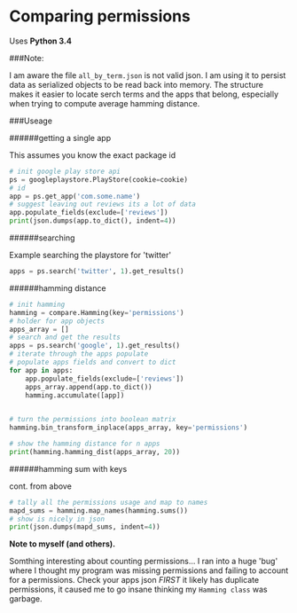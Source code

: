 # Comparing permissions #

Uses **Python 3.4**

###Note:

I am aware the file `all_by_term.json` is not valid json. I am using it to
persist data as serialized objects to be read back into memory. The structure makes it
easier to locate serch terms and the apps that belong, especially when
trying to compute average hamming distance.

###Useage

######getting a single app

This assumes you know the exact package id
```python
# init google play store api
ps = googleplaystore.PlayStore(cookie=cookie)
# id
app = ps.get_app('com.some.name')
# suggest leaving out reviews its a lot of data
app.populate_fields(exclude=['reviews'])
print(json.dumps(app.to_dict(), indent=4))
```

######searching

Example searching the playstore for 'twitter'
```python
apps = ps.search('twitter', 1).get_results()
```

######hamming distance

```python
# init hamming 
hamming = compare.Hamming(key='permissions')
# holder for app objects
apps_array = []
# search and get the results
apps = ps.search('google', 1).get_results()
# iterate through the apps populate
# populate apps fields and convert to dict
for app in apps:
    app.populate_fields(exclude=['reviews'])
    apps_array.append(app.to_dict())
    hamming.accumulate([app])

    
# turn the permissions into boolean matrix 
hamming.bin_transform_inplace(apps_array, key='permissions')

# show the hamming distance for n apps
print(hamming.hamming_dist(apps_array, 20))
```

######hamming sum with keys

cont. from above

```python
# tally all the permissions usage and map to names
mapd_sums = hamming.map_names(hamming.sums())
# show is nicely in json
print(json.dumps(mapd_sums, indent=4))
```

**Note to myself (and others).**

Somthing interesting about counting permissions... I ran into a huge 'bug'
where I thought my program was missing permissions and failing to
account for a permissions. Check your apps json *FIRST* it likely has duplicate permissions, it caused me to go
insane thinking my `Hamming class` was garbage.
